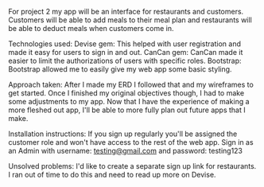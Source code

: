 For project 2 my app will be an interface for restaurants and customers. Customers will be able to add meals to their meal plan and restaurants will be able to deduct meals when customers come in.

Technologies used:
Devise gem: This helped with user registration and made it easy for users to sign in and out.
CanCan gem: CanCan made it easier to limit the authorizations of users with specific roles.
Bootstrap: Bootstrap allowed me to easily give my web app some basic styling.


Approach taken: After I made my ERD I followed that and my wireframes to get started. Once I finished my original objectives though, I had to make some adjustments to my app. Now that I have the experience of making a more fleshed out app, I'll be able to more fully plan out future apps that I make.

Installation instructions:
If you sign up regularly you'll be assigned the customer role and won't have access to the rest of the web app. Sign in as an Admin with username: testing@gmail.com and password: testing123

Unsolved problems: I'd like to create a separate sign up link for restaurants. I ran out of time to do this and need to read up more on Devise.
